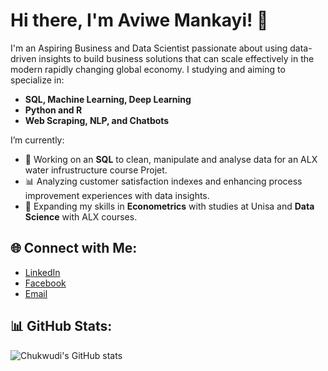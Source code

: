 # Hi there, I'm Aviwe Mankayi! 👋  

I'm an Aspiring Business and Data Scientist passionate about using data-driven insights to build business solutions that can scale effectively in the modern rapidly changing global economy. I studying and aiming to specialize in:  
- **SQL, Machine Learning, Deep Learning**  
- **Python and R**  
- **Web Scraping, NLP, and Chatbots**  

I’m currently:  
- 🔭 Working on an **SQL** to clean, manipulate and analyse data for an ALX water infrustructure course Projet.  
- 📊 Analyzing customer satisfaction indexes and enhancing process improvement experiences with data insights.  
- 🌱 Expanding my skills in **Econometrics** with studies at Unisa and **Data Science** with ALX courses.  

## 🌐 Connect with Me:  
- [LinkedIn](https://www.linkedin.com/in/aviwe-mankayi-aviwemankayi/)  
- [Facebook](https://www.facebook.com/)  
- [Email](dec.avee@gmail.com)  

## 📊 GitHub Stats:  
![Chukwudi's GitHub stats](https://github-readme-stats.vercel.app/api?username=chuqudee&show_icons=true&theme=radical)  
